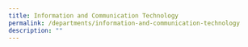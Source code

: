 ```yaml
---
title: Information and Communication Technology
permalink: /departments/information-and-communication-technology
description: ""
---
```

